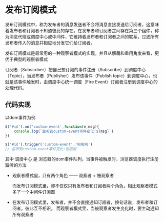 # 发布订阅模式

发布订阅模式中，称为发布者的消息发送者不会将消息直接发送给订阅者，这意味着发布者和订阅者不知道彼此的存在。在发布者和订阅者之间存在第三个组件，称为消息代理或调度中心或中间件，它维持着发布者和订阅者之间的联系，过滤所有发布者传入的消息并相应地分发它们给订阅者。

发布订阅模式是最常用的一种观察者模式的实现，并且从解耦和重用角度来看，更优于典型的观察者模式

订阅者（Subscriber）把自己想订阅的事件注册（Subscribe）到调度中心（Topic），当发布者（Publisher）发布该事件（Publish topic）到调度中心，也就是该事件触发时，由调度中心统一调度（Fire Event）订阅者注册到调度中心的处理代码。

## 代码实现

以dom事件为例

```javascript
$('#id').on('custom-event',function(e,msg){
    console.log(`监听到custom-event事件变化:${msg}`)
})

$('#id').trigger('custom-event','啦啦啦')
// 监听到custom-event事件变化:啦啦啦
```

其中 调度中心 是 浏览器的dom事件队列，当事件被触发时，浏览器调度执行注册监听的方法

- 观察者模式里，只有两个角色 —— 观察者 + 被观察者

    而发布订阅模式里，却不仅仅只有发布者和订阅者两个角色，相比观察者模式多了一个中间件订阅器

- 在发布订阅模式里，发布者，并不会直接通知订阅者，换句话说，发布者和订阅者，彼此互不相识。
    而观察者模式里，当被观察者发生变化时，要主动通知所有观察者
